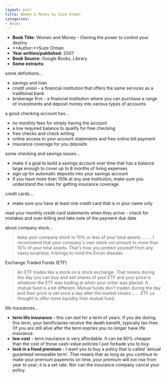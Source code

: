 ```yaml
---
layout: post
title: Women & Money by Suze Orman'
categories:
- Books
---
```



- **Book Title:** Women and Money - Owning the power to control your destiny
- **Author:**Suze Orman
- **Year written/published:** 2007
- **Book Source:** Google Books, Library
- **Some extracts:**

some definitions...

- savings and loan
- credit union - a financial institution that offers the same services as a traditional bank
- brokerage firm - a financial institution where you can purchase a range of investments and deposit money into various types of accounts

a good checking account has...

- no monthly fees for simply having the account
- a low required balance to qualify for free checking
- free checks and check writing
- online access to your account statements and free online bill payment
- insurance coverage for you deposits

some checking and savings issues...

- make it a goal to build a savings account over time that has a balance large enough to cover up to 8 months of living expenses
- sign up for automatic deposits into your savings account
- if you have more than 100k at any one institution, make sure you understand the rules for getting insurance coverage

credit cards....
- make sure you have at least one credit card that is in your name only

read your monthly credit card statements when they arrive - check for mistakes and over-billing and take note of the payment due date

about company stock...

> keep your company stock to 10% or less of your total assets. ... ... I recommend that your company's own stock not amount to more than 10% of your total assets. That's how you protect yourself from any nasty surprises. It brings to mind the Enron disaster.

Exchange Traded Funds (ETF)

> An ETF trades like a stock on a stock exchange. That means during the day you can buy and sell shares of your ETF and your price is whatever the ETF was trading at when your order was placed. A mutual fund is a bit different. Mutual funds don't traden during the day and their price is set once a day after the market closes... ... ETF us thought to offer more liquidity than mutual fund.

life insurances...

- **term life insurance** - this can last for a term of years. If you die during this term, your benificiaries receive the death benefit, typically tax-free. Of you are still alive after the term expries you no longer have life insurance.
- **low cost** - term insurance is very affordable. It can be 80% cheaper than the cost of those cash-value policies I just forbade you to buy.
- **lock in a fixed premium** - I want you to buy a policy that is called 'annual guranteed renewable term'. That means that as long as you continue to make your premium payemnts on time, your premium will not rise from year to year; it is a set rate. Nor can the insurance company cancel your policy.
